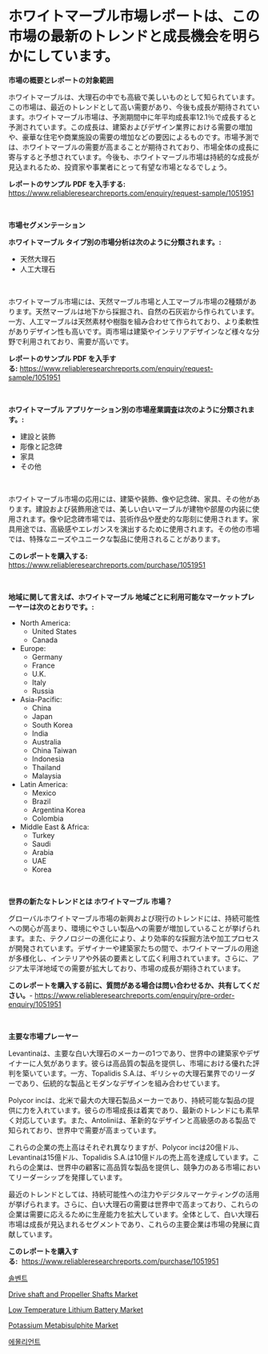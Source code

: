 <p><h1>ホワイトマーブル市場レポートは、この市場の最新のトレンドと成長機会を明らかにしています。</h1></p><p><strong>市場の概要とレポートの対象範囲</strong></p>
<p><p>ホワイトマーブルは、大理石の中でも高級で美しいものとして知られています。この市場は、最近のトレンドとして高い需要があり、今後も成長が期待されています。ホワイトマーブル市場は、予測期間中に年平均成長率12.1％で成長すると予測されています。この成長は、建築およびデザイン業界における需要の増加や、豪華な住宅や商業施設の需要の増加などの要因によるものです。市場予測では、ホワイトマーブルの需要が高まることが期待されており、市場全体の成長に寄与すると予想されています。今後も、ホワイトマーブル市場は持続的な成長が見込まれるため、投資家や事業者にとって有望な市場となるでしょう。</p></p>
<p><strong>レポートのサンプル PDF を入手する:</strong> <a href="https://www.reliableresearchreports.com/enquiry/request-sample/1051951">https://www.reliableresearchreports.com/enquiry/request-sample/1051951</a></p>
<p>&nbsp;</p>
<p><strong>市場セグメンテーション</strong></p>
<p><strong>ホワイトマーブル タイプ別の市場分析は次のように分類されます。:</strong></p>
<p><ul><li>天然大理石</li><li>人工大理石</li></ul></p>
<p>&nbsp;</p>
<p><p>ホワイトマーブル市場には、天然マーブル市場と人工マーブル市場の2種類があります。天然マーブルは地下から採掘され、自然の石灰岩から作られています。一方、人工マーブルは天然素材や樹脂を組み合わせて作られており、より柔軟性がありデザイン性も高いです。両市場は建築やインテリアデザインなど様々な分野で利用されており、需要が高いです。</p></p>
<p><strong>レポートのサンプル PDF を入手する:</strong>&nbsp;<a href="https://www.reliableresearchreports.com/enquiry/request-sample/1051951">https://www.reliableresearchreports.com/enquiry/request-sample/1051951</a></p>
<p>&nbsp;</p>
<p><strong> ホワイトマーブル アプリケーション別の市場産業調査は次のように分類されます。:</strong></p>
<p><ul><li>建設と装飾</li><li>彫像と記念碑</li><li>家具</li><li>その他</li></ul></p>
<p>&nbsp;</p>
<p><p>ホワイトマーブル市場の応用には、建築や装飾、像や記念碑、家具、その他があります。建設および装飾用途では、美しい白いマーブルが建物や部屋の内装に使用されます。像や記念碑市場では、芸術作品や歴史的な彫刻に使用されます。家具用途では、高級感やエレガンスを演出するために使用されます。その他の市場では、特殊なニーズやユニークな製品に使用されることがあります。</p></p>
<p><strong>このレポートを購入する:</strong>&nbsp; <a href="https://www.reliableresearchreports.com/purchase/1051951">https://www.reliableresearchreports.com/purchase/1051951</a></p>
<p>&nbsp;</p>
<p><strong>地域に関して言えば、ホワイトマーブル 地域ごとに利用可能なマーケットプレーヤーは次のとおりです。:</strong></p>
<p><ul>
    <li>
        North America:
        <ul>
            <li>United States</li>
            <li>Canada</li>
        </ul>
    </li>
    <li>
        Europe:
        <ul>
            <li>Germany</li>
            <li>France</li>
            <li>U.K.</li>
            <li>Italy</li>
            <li>Russia</li>
        </ul>
    </li>
    <li>
        Asia-Pacific:
        <ul>
            <li>China</li>
            <li>Japan</li>
            <li>South Korea</li>
            <li>India</li>
            <li>Australia</li>
            <li>China Taiwan</li>
            <li>Indonesia</li>
            <li>Thailand</li>
            <li>Malaysia</li>
        </ul>
    </li>
    <li>
        Latin America:
        <ul>
            <li>Mexico</li>
            <li>Brazil</li>
            <li>Argentina Korea</li>
            <li>Colombia</li>
        </ul>
    </li>
    <li>
        Middle East & Africa:
        <ul>
            <li>Turkey</li>
            <li>Saudi</li>
            <li>Arabia</li>
            <li>UAE</li>
            <li>Korea</li>
        </ul>
    </li>
    </ul></p>
<p>&nbsp;</p>
<p><strong>世界の新たなトレンドとは ホワイトマーブル 市場？</strong></p>
<p><p>グローバルホワイトマーブル市場の新興および現行のトレンドには、持続可能性への関心が高まり、環境にやさしい製品への需要が増加していることが挙げられます。また、テクノロジーの進化により、より効率的な採掘方法や加工プロセスが開発されています。デザイナーや建築家たちの間で、ホワイトマーブルの用途が多様化し、インテリアや外装の要素として広く利用されています。さらに、アジア太平洋地域での需要が拡大しており、市場の成長が期待されています。</p></p>
<p><strong>このレポートを購入する前に、質問がある場合は問い合わせるか、共有してください。</strong>- <a href="https://www.reliableresearchreports.com/enquiry/pre-order-enquiry/1051951">https://www.reliableresearchreports.com/enquiry/pre-order-enquiry/1051951</a></p>
<p>&nbsp;</p>
<p><strong>主要な市場プレーヤー</strong></p>
<p><p>Levantinaは、主要な白い大理石のメーカーの1つであり、世界中の建築家やデザイナーに人気があります。彼らは高品質の製品を提供し、市場における優れた評判を築いています。一方、Topalidis S.A.は、ギリシャの大理石業界でのリーダーであり、伝統的な製品とモダンなデザインを組み合わせています。</p><p>Polycor incは、北米で最大の大理石製品メーカーであり、持続可能な製品の提供に力を入れています。彼らの市場成長は着実であり、最新のトレンドにも素早く対応しています。また、Antoliniは、革新的なデザインと高級感のある製品で知られており、世界中で需要が高まっています。</p><p>これらの企業の売上高はそれぞれ異なりますが、Polycor incは20億ドル、Levantinaは15億ドル、Topalidis S.A.は10億ドルの売上高を達成しています。これらの企業は、世界中の顧客に高品質な製品を提供し、競争力のある市場においてリーダーシップを発揮しています。</p><p>最近のトレンドとしては、持続可能性への注力やデジタルマーケティングの活用が挙げられます。さらに、白い大理石の需要は世界中で高まっており、これらの企業は需要に応えるために生産能力を拡大しています。全体として、白い大理石市場は成長が見込まれるセグメントであり、これらの主要企業は市場の発展に貢献しています。</p></p>
<p><strong>このレポートを購入する:</strong>&nbsp;&nbsp;<a href="https://www.reliableresearchreports.com/purchase/1051951">https://www.reliableresearchreports.com/purchase/1051951</a></p>
<p><p><a href="https://medium.com/@ar-medical/%EC%9A%A9%EB%A7%A4-%EC%8B%9C%EC%9E%A5-%EA%B2%BD%EC%9F%81-%EB%B6%84%EC%84%9D-%EC%8B%9C%EC%9E%A5-%EB%8F%99%ED%96%A5-%EB%B0%8F-2031%EB%85%84%EA%B9%8C%EC%A7%80%EC%9D%98-%EC%A0%84%EB%A7%9D-fa3be85f9649">솔벤트</a></p><p><a href="https://github.com/globismark/Market-Research-Report-List-2/blob/main/drive-shaft-and-propeller-shafts-market.md">Drive shaft and Propeller Shafts Market</a></p><p><a href="https://view.publitas.com/reportprime-1/low-temperature-lithium-battery-market-centers-on-aspects-such-as-market-growth-market-share-market-opportunity-and-projected-forecasts-spanning-from-2024-to-2031/">Low Temperature Lithium Battery Market</a></p><p><a href="https://issuu.com/reportprime-2/docs/potassium-metabisulphite-market-size-2030.pptx">Potassium Metabisulphite Market</a></p><p><a href="https://github.com/jntpkh496620/Market-Research-Report-List-1/blob/main/5799842188576.md">에몰리언트</a></p></p>
